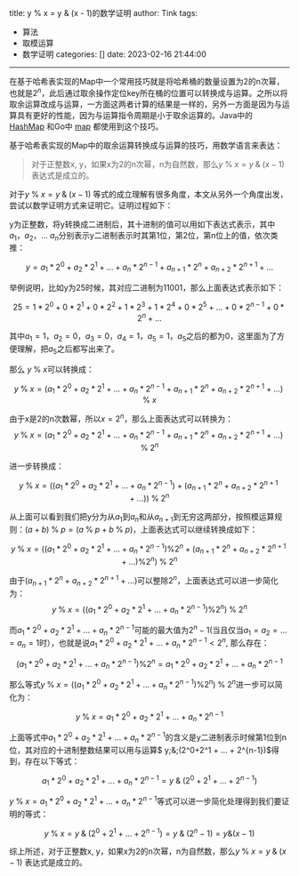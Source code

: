 title: y % x = y & (x - 1)的数学证明
author: Tink
tags:
  - 算法
  - 取模运算
  - 数学证明
categories: []
date: 2023-02-16 21:44:00
---
在基于哈希表实现的Map中一个常用技巧就是将哈希桶的数量设置为2的n次幂，也就是$2^n$，此后通过取余操作定位key所在桶的位置可以转换成与运算。之所以将取余运算改成与运算，一方面这两者计算的结果是一样的，另外一方面是因为与运算具有更好的性能，因为与运算指令周期是小于取余运算的。Java中的 [HashMap](https://github.com/openjdk/jdk/blob/jdk-21+10/src/java.base/share/classes/java/util/HashMap.java#L576) 和Go中 [map](https://github.com/golang/go/blob/go1.20/src/runtime/map.go#L418-L419) 都使用到这个技巧。

基于哈希表实现的Map中的取余运算转换成与运算的技巧，用数学语言来表达：
> 对于正整数x, y，如果x为2的n次幂，n为自然数，那么$y\;\%\;x = y \;\&\; (x-1)$ 表达式是成立的。

<!--more-->

对于$y\;\%\;x = y \;\&\; (x-1)$ 等式的成立理解有很多角度，本文从另外一个角度出发，尝试以数学证明方式来证明它。证明过程如下：

y为正整数，将y转换成二进制后，其十进制的值可以用如下表达式表示，其中$a_1$，$a_2$，... $a_n$分别表示y二进制表示时其第1位，第2位，第n位上的值，依次类推：


$$
y = a_1 * 2^0 + a_2 * 2^1 + ... + a_n * 2^{n-1} + a_{n+1} * 2^n + a_{n+2} * 2^{n+1} +...
$$

举例说明，比如y为25时候，其对应二进制为11001，那么上面表达式表示如下：

$$
25 = 1 * 2^0 + 0 * 2^1 + 0 * 2^2 + 1 * 2^3 + 1 * 2^4 + 0 * 2^5 + ... + 0 * 2^{n-1} + 0 * 2^{n} + ...
$$

其中$a_1=1$，$a_2= 0$，$a_3=0$，$a_4=1$，$a_5=1$，$a_5$之后的都为0，这里面为了方便理解，把$a_5$之后都写出来了。

那么 $y\;\%\;x$可以转换成：

$$
y\;\%\;x= (a_1 * 2^0 + a_2 * 2^1 + ... + a_n * 2^{n-1} + a_{n+1} * 2^n + a_{n+2} * 2^{n+1} +...) \;\%\;x
$$

由于x是2的n次数幂，所以$x=2^n$，那么上面表达式可以转换为：
$$
y\;\%\;x= (a_1 * 2^0 + a_2 * 2^1 + ... + a_n * 2^{n-1} + a_{n+1} * 2^n + a_{n+2} * 2^{n+1} +...) \;\%\;2^n
$$

进一步转换成：

$$
y\;\%\;x= ((a_1 * 2^0 + a_2 * 2^1 + ... + a_n * 2^{n-1}) + (a_{n+1} * 2^n + a_{n+2} * 2^{n+1} +...))\;\%\;2^n
$$

从上面可以看到我们把y分为从$a_1$到$a_n$和从$a_{n+1}$到无穷这两部分，按照模运算规则：$(a + b) \;\%\; p = (a \;\%\; p + b \;\%\; p) % p$，上面表达式可以继续转换成如下：

$$
y\;\%\;x= ((a_1 * 2^0 + a_2 * 2^1 + ... + a_n * 2^{n-1})\%2^n + (a_{n+1} * 2^n + a_{n+2} * 2^{n+1}+...)\%2^n)\;\%\;2^n
$$

由于$(a_{n+1} * 2^n + a_{n+2} * 2^{n+1}+...)$可以整除$2^n$，上面表达式可以进一步简化为：
$$
y\;\%\;x= ((a_1 * 2^0 + a_2 * 2^1 + ... + a_n * 2^{n-1})\%2^n)\;\%\;2^n
$$

而$a_1 * 2^0 + a_2 * 2^1 + ... + a_n * 2^{n-1}$可能的最大值为$2^n-1$(当且仅当$a_1 = a_2 = ... = a_n = 1$时），也就是说$a_1 * 2^0 + a_2 * 2^1 + ... + a_n * 2^{n-1} < 2^n$, 那么存在：

$$
(a_1 * 2^0 + a_2 * 2^1 + ... + a_n * 2^{n-1})\%2^n = a_1 * 2^0 + a_2 * 2^1 + ... + a_n * 2^{n-1}
$$

那么等式$y\;\%\;x= ((a_1 * 2^0 + a_2 * 2^1 + ... + a_n * 2^{n-1})\%2^n)\;\%\;2^n$进一步可以简化为：

$$
y\;\%\;x= a_1 * 2^0 + a_2 * 2^1 + ... + a_n * 2^{n-1}
$$

上面等式中$a_1 * 2^0 + a_2 * 2^1 + ... + a_n * 2^{n-1}$的含义是y二进制表示时候第1位到n位，其对应的十进制整数结果可以用与运算$ y\;\&\;(2^0+2^1 + ... + 2^{n-1})$得到，存在以下等式：

$$
a_1 * 2^0 + a_2 * 2^1 + ... + a_n * 2^{n-1} =  y\;\&\;(2^0+2^1 + ... + 2^{n-1})
$$

$y\;\%\;x= a_1 * 2^0 + a_2 * 2^1 + ... + a_n * 2^{n-1}$等式可以进一步简化处理得到我们要证明的等式：

$$
y\;\%\;x= y\;\&\;(2^0+2^1 + ... + 2^{n-1}) = y\;\&\;(2^n -1) = y \& (x -1)
$$

综上所述，对于正整数x, y，如果x为2的n次幂，n为自然数，那么$y\;\%\;x = y \;\&\; (x-1)$ 表达式是成立的。








  